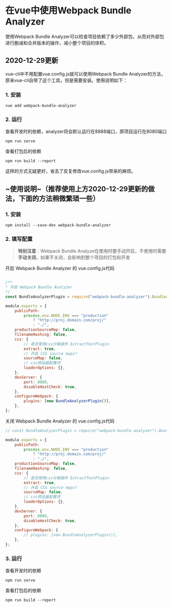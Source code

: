 # 在vue中使用Webpack Bundle Analyzer
使用Webpack Bundle Analyzer可以检查项目依赖了多少外部包，从而对外部包进行删减和合并版本的操作，减小整个项目的体积。

## 2020-12-29更新
vue-cli中不用配置vue.config.js就可以使用Webpack Bundle Analyzer的方法，原来vue-cli自带了这个工具，但是需要安装。使用说明如下：
### 1. 安装
```
vue add webpack-bundle-analyzer
```

### 2. 运行
查看开发时的依赖，analyzer将会默认运行在8888端口，原项目运行在8080端口
```
npm run serve
```

查看打包后的依赖
```
npm run build --report
```

这样的方式无疑更好，省去了反复修改vue.config.js带来的麻烦。

## ~使用说明~（推荐使用上方2020-12-29更新的做法，下面的方法稍微繁琐一些）
### 1. 安装
```
npm install --save-dev webpack-bundle-analyzer
```

### 2. 填写配置
> **特别注意**：Webpack Bundle Analyze在使用时要手动开启，不使用时需要**手动关闭**。如果不关闭，会影响到整个项目的打包和开发

开启 Webpack Bundle Analyzer 的 vue.config.js代码
```js

/** 
* 开启 Webpack Bundle Analyzer
*/
const BundleAnalyzerPlugin = require("webpack-bundle-analyzer").BundleAnalyzerPlugin;

module.exports = {
    publicPath:
        process.env.NODE_ENV === "production"
            ? "http://proj.domain.com/proj/"
            : "./",
    productionSourceMap: false,
    filenameHashing: false,
    css: {
        // 是否使用css分离插件 ExtractTextPlugin
        extract: true,
        // 开启 CSS source maps?
        sourceMap: false,
        // css预设器配置项
        loaderOptions: {},
    },
    devServer: {
        port: 8080,
        disableHostCheck: true,
    },
    configureWebpack: {
        plugins: [new BundleAnalyzerPlugin()],
    },
};

```

关闭 Webpack Bundle Analyzer 的 vue.config.js代码
```js
// const BundleAnalyzerPlugin = require("webpack-bundle-analyzer").BundleAnalyzerPlugin;

module.exports = {
    publicPath:
        process.env.NODE_ENV === "production"
            ? "http://proj.domain.com/proj/"
            : "./",
    productionSourceMap: false,
    filenameHashing: false,
    css: {
        // 是否使用css分离插件 ExtractTextPlugin
        extract: true,
        // 开启 CSS source maps?
        sourceMap: false,
        // css预设器配置项
        loaderOptions: {},
    },
    devServer: {
        port: 8080,
        disableHostCheck: true,
    },
    configureWebpack: {
        // plugins: [new BundleAnalyzerPlugin()],
    },
};

```

### 3. 运行
查看开发时的依赖
```
npm run serve
```

查看打包后的依赖
```
npm run build --report
```
